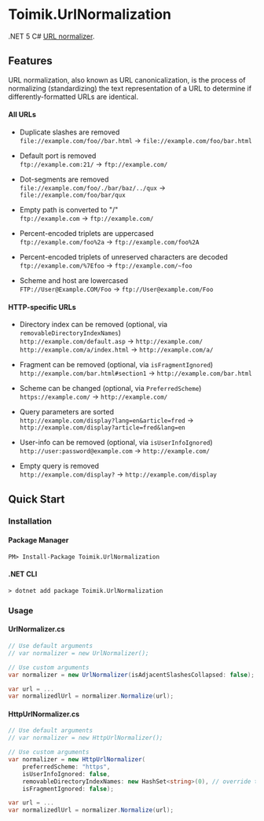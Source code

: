 # Toimik.UrlNormalization

.NET 5 C# [URL normalizer](https://en.wikipedia.org/wiki/URI_normalization).

## Features

URL normalization, also known as URL canonicalization, is the process of normalizing (standardizing) the text representation
of a URL to determine if differently-formatted URLs are identical.

#### All URLs

- Duplicate slashes are removed  
  `file://example.com/foo//bar.html` &#8594; `file://example.com/foo/bar.html`

- Default port is removed  
  `ftp://example.com:21/` &#8594; `ftp://example.com/`

- Dot-segments are removed  
  `file://example.com/foo/./bar/baz/../qux` &#8594; `file://example.com/foo/bar/qux`

- Empty path is converted to "/"  
  `ftp://example.com` &#8594; `ftp://example.com/`

- Percent-encoded triplets are uppercased  
  `ftp://example.com/foo%2a` &#8594; `ftp://example.com/foo%2A`

- Percent-encoded triplets of unreserved characters are decoded  
  `ftp://example.com/%7Efoo` &#8594; `ftp://example.com/~foo`

- Scheme and host are lowercased  
  `FTP://User@Example.COM/Foo` &#8594; `ftp://User@example.com/Foo`
  
#### HTTP-specific URLs

- Directory index can be removed (optional, via `removableDirectoryIndexNames`)  
  `http://example.com/default.asp` &#8594; `http://example.com/`  
  `http://example.com/a/index.html` &#8594; `http://example.com/a/`

- Fragment can be removed (optional, via `isFragmentIgnored`)
  `http://example.com/bar.html#section1` &#8594; `http://example.com/bar.html`

- Scheme can be changed (optional, via `PreferredScheme`)  
  `https://example.com/` &#8594; `http://example.com/`

- Query parameters are sorted  
  `http://example.com/display?lang=en&article=fred` &#8594; `http://example.com/display?article=fred&lang=en`

- User-info can be removed (optional, via `isUserInfoIgnored`)  
  `http://user:password@example.com` &#8594; `http://example.com/`

- Empty query is removed  
  `http://example.com/display?` &#8594; `http://example.com/display`


## Quick Start

### Installation

#### Package Manager

```command
PM> Install-Package Toimik.UrlNormalization
```

#### .NET CLI

```command
> dotnet add package Toimik.UrlNormalization
```

### Usage

#### UrlNormalizer.cs

```c# 
// Use default arguments
// var normalizer = new UrlNormalizer();

// Use custom arguments
var normalizer = new UrlNormalizer(isAdjacentSlashesCollapsed: false);

var url = ...
var normalizedlUrl = normalizer.Normalize(url);
```

#### HttpUrlNormalizer.cs

```c# 
// Use default arguments
// var normalizer = new HttpUrlNormalizer();

// Use custom arguments
var normalizer = new HttpUrlNormalizer(
    preferredScheme: "https",
    isUserInfoIgnored: false,
    removableDirectoryIndexNames: new HashSet<string>(0), // override the default
    isFragmentIgnored: false);

var url = ...
var normalizedlUrl = normalizer.Normalize(url);
```